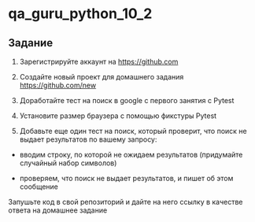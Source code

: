 # qa_guru_python_10_2

## Задание
1. Зарегистрируйте аккаунт на https://github.com

2. Создайте новый проект для домашнего задания https://github.com/new

3. Доработайте тест на поиск в google с первого занятия с Pytest

4. Установите размер браузера с помощью фикстуры Pytest

5. Добавьте еще один тест на поиск, который проверит, что поиск не выдает результатов по вашему запросу:

- вводим строку, по которой не ожидаем результатов (придумайте случайный набор символов)

- проверяем, что поиск не выдает результатов, и пишет об этом сообщение


Запушьте код в свой репозиторий и дайте на него ссылку в качестве ответа на домашнее задание